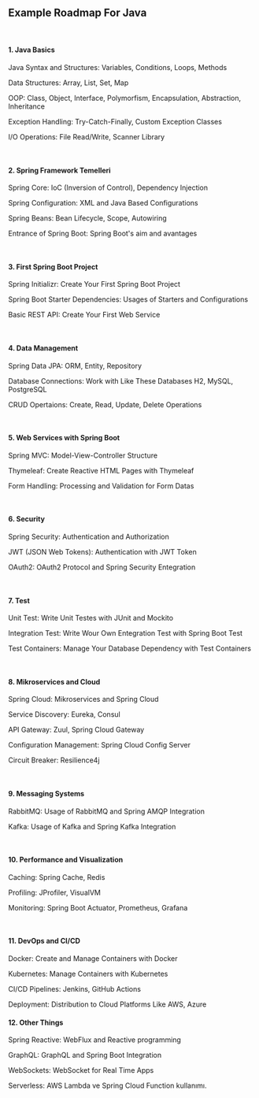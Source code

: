 <h2 id="roadmap">Example Roadmap For Java</h2>
<br>
<h4>1. Java Basics</h4>
<p>Java Syntax and Structures: Variables, Conditions, Loops, Methods</p>
<p>Data Structures: Array, List, Set, Map</p>
<p>OOP: Class, Object, Interface, Polymorfism, Encapsulation, Abstraction, Inheritance</p>
<p>Exception Handling: Try-Catch-Finally, Custom Exception Classes</p>
<p>I/O Operations: File Read/Write, Scanner Library</p>
<br>
<h4>2. Spring Framework Temelleri</h4>
<p>Spring Core: IoC (Inversion of Control), Dependency Injection</p>
<p>Spring Configuration: XML and Java Based Configurations</p>
<p>Spring Beans: Bean Lifecycle, Scope, Autowiring</p>
<p>Entrance of Spring Boot: Spring Boot's aim and avantages</p>
<br>
<h4>3. First Spring Boot Project</h4>
<p>Spring Initializr: Create Your First Spring Boot Project</p>
<p>Spring Boot Starter Dependencies: Usages of Starters and Configurations</p>
<p>Basic REST API: Create Your First Web Service</p>
<br>
<h4>4. Data Management</h4>
<p>Spring Data JPA: ORM, Entity, Repository</p>
<p>Database Connections: Work with Like These Databases H2, MySQL, PostgreSQL</p>
<p>CRUD Opertaions: Create, Read, Update, Delete Operations</p>
<br>
<h4>5. Web Services with Spring Boot</h4>
<p>Spring MVC: Model-View-Controller Structure</p>
<p>Thymeleaf: Create Reactive HTML Pages with Thymeleaf</p>
<p>Form Handling: Processing and Validation for Form Datas</p>
<br>
<h4>6. Security</h4>
<p>Spring Security: Authentication and Authorization</p>
<p>JWT (JSON Web Tokens): Authentication with JWT Token</p>
<p>OAuth2: OAuth2 Protocol and Spring Security Entegration</p>
<br>
<h4>7. Test</h4>
<p>Unit Test: Write Unit Testes with JUnit and Mockito</p>
<p>Integration Test: Write Wour Own Entegration Test with Spring Boot Test</p>
<p>Test Containers: Manage Your Database Dependency with Test Containers</p>
<br>
<h4>8. Mikroservices and Cloud</h4>
<p>Spring Cloud: Mikroservices and Spring Cloud</p>
<p>Service Discovery: Eureka, Consul</p>
<p>API Gateway: Zuul, Spring Cloud Gateway</p>
<p>Configuration Management: Spring Cloud Config Server</p>
<p>Circuit Breaker: Resilience4j</p>
<br>
<h4>9. Messaging Systems</h4>
<p>RabbitMQ: Usage of RabbitMQ and Spring AMQP Integration</p>
<p>Kafka: Usage of Kafka and Spring Kafka Integration</p>
<br>
<h4>10. Performance and Visualization</h4>
<p>Caching: Spring Cache, Redis</p>
<p>Profiling: JProfiler, VisualVM</p>
<p>Monitoring: Spring Boot Actuator, Prometheus, Grafana</p>
<br>
<h4>11. DevOps and CI/CD</h4>
<p>Docker: Create and Manage Containers with Docker</p>
<p>Kubernetes: Manage Containers with Kubernetes</p>
<p>CI/CD Pipelines: Jenkins, GitHub Actions</p>
<p>Deployment: Distribution to Cloud Platforms Like AWS, Azure</p>

<h4>12. Other Things</h4>
<p>Spring Reactive: WebFlux and Reactive programming</p>
<p>GraphQL: GraphQL and Spring Boot Integration</p>
<p>WebSockets: WebSocket for Real Time Apps</p>
Serverless: AWS Lambda ve Spring Cloud Function kullanımı.
